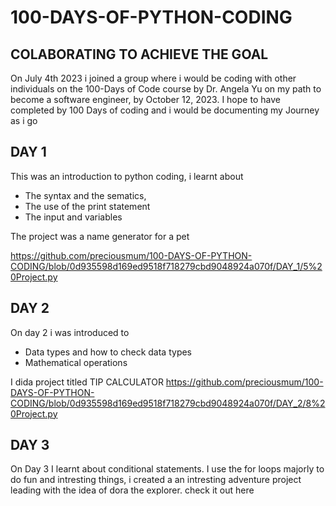 # 100-DAYS-OF-PYTHON-CODING

## COLABORATING TO ACHIEVE THE GOAL
On July 4th 2023 i joined a group where i would be coding with other individuals on the 100-Days of Code course by Dr. Angela Yu on my path to become a software engineer, by October 12, 2023. I hope to have completed by 100 Days of coding and i would be documenting my Journey as i go

## DAY 1
This was an introduction to python coding, i learnt about 
- The syntax and the sematics, 
- The use of the print statement
- The input and variables

The project was a name generator for a pet

https://github.com/preciousmum/100-DAYS-OF-PYTHON-CODING/blob/0d935598d169ed9518f718279cbd9048924a070f/DAY_1/5%20Project.py



## DAY 2
On day 2 i was introduced to 
- Data types and how to check data types
- Mathematical operations

 I dida project titled TIP CALCULATOR
https://github.com/preciousmum/100-DAYS-OF-PYTHON-CODING/blob/0d935598d169ed9518f718279cbd9048924a070f/DAY_2/8%20Project.py

## DAY 3
On Day 3 I learnt about conditional statements. I use the for loops majorly to do fun and intresting things, i created a an intresting adventure project leading with the idea of dora the explorer. check it out here

